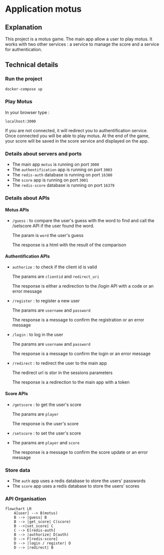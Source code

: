 # Application motus

## Explanation

This project is a motus game. The main app allow a user to play motus. It works with two other services : a service to manage the score and a service for authentication.

## Technical details

### Run the project

```bash
docker-compose up
```

### Play Motus

In your browser type :
```
localhost:3000
```

If you are not connected, it will redirect you to authentification service. Once connected you will be able to play motus. At the end of the game, your score will be saved in the score service and displayed on the app.

### Details about servers and ports 

- The main app `motus` is running on port `3000`
- The `authentification` app is running on port `3003`
- The `redis-auth` database is running on port `16380`
- The `score` app is running on port `3001`
- The `redis-score` database is running on port `16379`

### Details about APIs

#### Motus APIs
- `/guess` : to compare the user's guess with the word to find and call the /setscore API if the user found the word.
  
  The param is `word` the user's guess
  
  The response is a html with the result of the comparison

#### Authentification APIs
- `authorize` : to check if the client id is valid
  
  The params are `clientid` and `redirect_uri` 
  
  The response is either a redirection to the /login API with a code or an error message

- `/register` : to register a new user
  
  The params are `username` and `password`

  The response is a message to confirm the registration or an error message

- `/login` : to log in the user
  
  The params are `username` and `password`

  The response is a message to confirm the login or an error message

- `/redirect` : to redirect the user to the main app
  
  The redirect url is stor in the sessions parameters

  The response is a redirection to the main app with a token

#### Score APIs
- `/getscore` : to get the user's score
  
  The params are `player`

  The response is the user's score

- `/setscore` : to set the user's score
- 
  The params are `player` and `score`

  The response is a message to confirm the score update or an error message

### Store data
- The `auth` app uses a redis database to store the users' passwords
- The `score` app uses a redis database to store the users' scores

### API Organisation

```mermaid
flowchart LR
    A[user] --> B(motus)
    B --> |guess| B
    B --> |get_score| C(score)
    B -->|set_score| C
    C --> E[redis-auth]
    B --> |authorize| D(auth)
    D --> F[redis-score]
    D --> |login / register| D
    D --> |redirect| B
```


